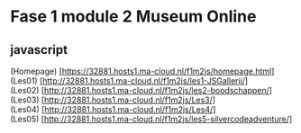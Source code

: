 # Fase 1 module 2 Museum Online
## javascript

(Homepage) [https://32881.hosts1.ma-cloud.nl/f1m2js/homepage.html]<br>
(Les01) [http://32881.hosts1.ma-cloud.nl/f1m2js/les1-JSGallerij/]<br>
(Les02) [http://32881.hosts1.ma-cloud.nl/f1m2js/les2-boodschappen/]<br>
(Les03) [http://32881.hosts1.ma-cloud.nl/f1m2js/Les3/]<br>
(Les04) [http://32881.hosts1.ma-cloud.nl/f1m2js/Les4/]<br>
(Les05) [http://32881.hosts1.ma-cloud.nl/f1m2js/les5-silvercodeadventure/]

